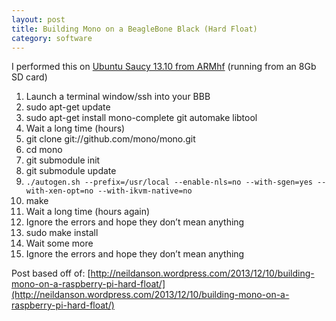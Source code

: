 ```yaml
---
layout: post
title: Building Mono on a BeagleBone Black (Hard Float)
category: software
---
```


I performed this on [Ubuntu Saucy 13.10 from ARMhf](http://www.armhf.com/index.php/boards/beaglebone-black/) (running from an 8Gb SD card)

1. Launch a terminal window/ssh into your BBB
1. sudo apt-get update
1. sudo apt-get install mono-complete git automake libtool
1. Wait a long time (hours)
1. git clone git://github.com/mono/mono.git
1. cd mono
1. git submodule init
1. git submodule update
1. `./autogen.sh --prefix=/usr/local --enable-nls=no --with-sgen=yes --with-xen-opt=no --with-ikvm-native=no`  
1. make
1. Wait a long time (hours again)
1. Ignore the errors and hope they don’t mean anything
1. sudo make install
1. Wait some more
1. Ignore the errors and hope they don’t mean anything

Post based off of: [http://neildanson.wordpress.com/2013/12/10/building-mono-on-a-raspberry-pi-hard-float/](http://neildanson.wordpress.com/2013/12/10/building-mono-on-a-raspberry-pi-hard-float/)